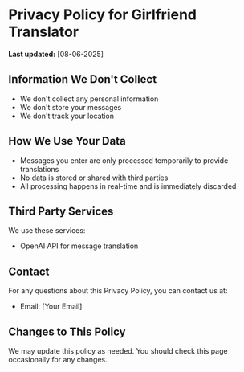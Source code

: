 # Privacy Policy for Girlfriend Translator

**Last updated:** [08-06-2025]

## Information We Don't Collect
- We don't collect any personal information
- We don't store your messages
- We don't track your location

## How We Use Your Data
- Messages you enter are only processed temporarily to provide translations
- No data is stored or shared with third parties
- All processing happens in real-time and is immediately discarded

## Third Party Services
We use these services:
- OpenAI API for message translation

## Contact
For any questions about this Privacy Policy, you can contact us at:
- Email: [Your Email]

## Changes to This Policy
We may update this policy as needed. You should check this page occasionally for any changes.
